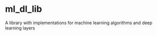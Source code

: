 # ml_dl_lib
A library with implementations for machine learning algorithms and deep learning layers
